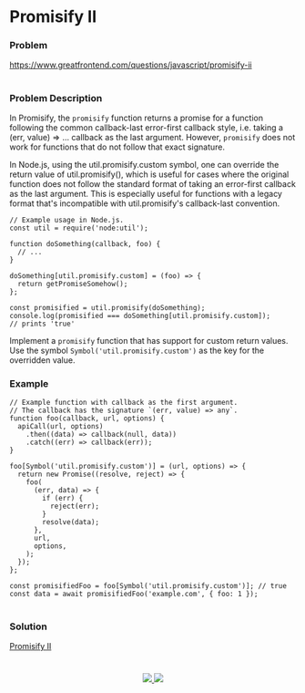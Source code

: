 # Promisify II

### Problem

https://www.greatfrontend.com/questions/javascript/promisify-ii

#

### Problem Description

In Promisify, the `promisify` function returns a promise for a function following the common callback-last error-first callback style, i.e. taking a (err, value) => ... callback as the last argument. However, `promisify` does not work for functions that do not follow that exact signature.

In Node.js, using the util.promisify.custom symbol, one can override the return value of util.promisify(), which is useful for cases where the original function does not follow the standard format of taking an error-first callback as the last argument. This is especially useful for functions with a legacy format that's incompatible with util.promisify's callback-last convention.

```
// Example usage in Node.js.
const util = require('node:util');

function doSomething(callback, foo) {
  // ...
}

doSomething[util.promisify.custom] = (foo) => {
  return getPromiseSomehow();
};

const promisified = util.promisify(doSomething);
console.log(promisified === doSomething[util.promisify.custom]);
// prints 'true'

```

Implement a `promisify` function that has support for custom return values. Use the symbol `Symbol('util.promisify.custom')` as the key for the overridden value.

### Example

```
// Example function with callback as the first argument.
// The callback has the signature `(err, value) => any`.
function foo(callback, url, options) {
  apiCall(url, options)
    .then((data) => callback(null, data))
    .catch((err) => callback(err));
}

foo[Symbol('util.promisify.custom')] = (url, options) => {
  return new Promise((resolve, reject) => {
    foo(
      (err, data) => {
        if (err) {
          reject(err);
        }
        resolve(data);
      },
      url,
      options,
    );
  });
};

const promisifiedFoo = foo[Symbol('util.promisify.custom')]; // true
const data = await promisifiedFoo('example.com', { foo: 1 });

```

#

### Solution

[Promisify II](./promisify-II.js)

#

<p align="center">
	<a href="https://github.com/ghoshsuman845" alt="Github" title="github">
       <img src="https://img.shields.io/badge/Followe_Me_For_More_Useful_Repos-15k?style=for-the-badge&color=2088FF&logo=github&logoColor=fff"/>
    </a>
    <a href="https://github.com/ghoshsuman845/ghoshsuman845" alt="Github Stars" title="Star Mark Repo">
        <img src="https://img.shields.io/badge/Shower_stars_if_you_like_my_repos-15k?style=for-the-badge&color=ffd000&logo=apachespark&logoColor=black"/>
    </a>
</p>
